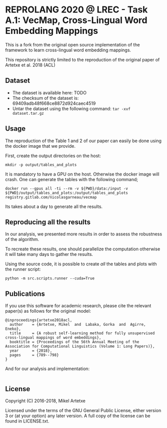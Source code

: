 # REPROLANG 2020 @ LREC - Task A.1: VecMap, Cross-Lingual Word Embedding Mappings

This is a fork from the original open source implementation of the framework to learn cross-lingual word embedding mappings.

This repository is strictly limited to the reproduction of the original paper of Artetxe et al. 2018 (ACL)


## Dataset
- The dataset is available here: TODO
- The checksum of the dataset is: 69409adb48f668ce8872d924caec4519
- Untar the dataset using the following command: ```tar -xvf dataset.tar.gz```

## Usage
The reproduction of the Table 1 and 2 of our paper can easily be done using the docker image that we provide.

First, create the output directories on the host:

```
mkdir -p output/tables_and_plots
```

It is mandatory to have a GPU on the host. Otherwise the docker image will crash.
One can generate the tables with the following command;

```
docker run --gpus all -ti --rm -v ${PWD}/data:/input -v ${PWD}/output/tables_and_plots:/output/tables_and_plots registry.gitlab.com/nicolasgarneau/vecmap
```

Its takes about a day to generate all the results.

## Reproducing all the results

In our analysis, we presented more results in order to assess the robustness of the algorithm.

To recreate these results, one should parallelize the computation otherwise it will take many days to gather the results.

Using the source code, it is possible to create *all* the tables and plots with the runner script:

```
python -m src.scripts.runner --cuda=True
```

## Publications

If you use this software for academic research, please cite the relevant paper(s) as follows for the original model:
```
@inproceedings{artetxe2018acl,
  author    = {Artetxe, Mikel  and  Labaka, Gorka  and  Agirre, Eneko},
  title     = {A robust self-learning method for fully unsupervised cross-lingual mappings of word embeddings},
  booktitle = {Proceedings of the 56th Annual Meeting of the Association for Computational Linguistics (Volume 1: Long Papers)},
  year      = {2018},
  pages     = {789--798}
}
```

And for our analysis and implementation:
```
```


License
-------

Copyright (C) 2016-2018, Mikel Artetxe

Licensed under the terms of the GNU General Public License, either version 3 or (at your option) any later version. A full copy of the license can be found in LICENSE.txt.
